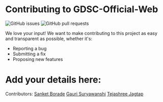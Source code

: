 # Contributing to GDSC-Official-Web

![GitHub issues](https://img.shields.io/github/issues/GDSC-GES-COENGG/GDSC-Official-Web?color=%2300f00)
![GitHub pull requests](https://img.shields.io/github/issues-pr/GDSC-GES-COENGG/GDSC-Official-Web?color=%2300f00)

We love your input! We want to make contributing to this project as easy and transparent as possible, whether it's:
- Reporting a bug
- Submitting a fix
- Proposing new features

# Add your details here:

Contributors:
[Sanket Borade](https://github.com/Sanket1308)
[Gauri Suryawanshi](https://github.com/Gauri-Suryawanshi)
[Tejashree Jagtap](https://github.com/Tejashree198)

